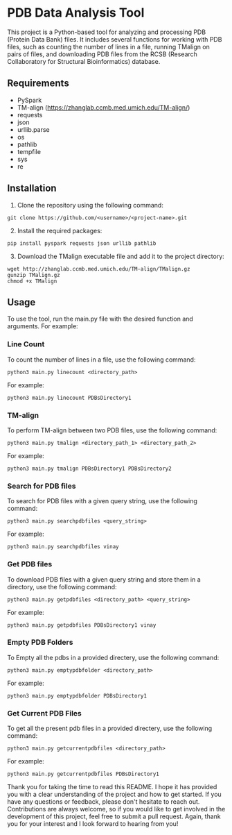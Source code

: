  # PDB Data Analysis Tool #

 This project is a Python-based tool for analyzing and processing PDB (Protein Data Bank) files. It includes several functions for working with PDB files, such as counting the number of lines in a file, running TMalign on pairs of files, and downloading PDB files from the RCSB (Research Collaboratory for Structural Bioinformatics) database.

## Requirements ##

* PySpark
* TM-align (https://zhanglab.ccmb.med.umich.edu/TM-align/)
* requests
* json
* urllib.parse
* os
* pathlib
* tempfile
* sys
* re

## Installation ##

1. Clone the repository using the following command:
```
git clone https://github.com/<username>/<project-name>.git
```

2. Install the required packages:
```
pip install pyspark requests json urllib pathlib
```

3. Download the TMalign executable file and add it to the project directory:
```
wget http://zhanglab.ccmb.med.umich.edu/TM-align/TMalign.gz
gunzip TMalign.gz
chmod +x TMalign
```


## Usage ##

To use the tool, run the main.py file with the desired function and arguments. For example:

### Line Count ###

To count the number of lines in a file, use the following command:

```
python3 main.py linecount <directory_path>
```

For example:

```
python3 main.py linecount PDBsDirectory1
```

### TM-align ###

To perform TM-align between two PDB files, use the following command:

```
python3 main.py tmalign <directory_path_1> <directory_path_2>
```

For example:

```
python3 main.py tmalign PDBsDirectory1 PDBsDirectory2
```

### Search for PDB files ###

To search for PDB files with a given query string, use the following command:

```
python3 main.py searchpdbfiles <query_string>
```

For example:

```
python3 main.py searchpdbfiles vinay
```

### Get PDB files ###

To download PDB files with a given query string and store them in a directory, use the following command:

```
python3 main.py getpdbfiles <directory_path> <query_string>
```

For example:

```
python3 main.py getpdbfiles PDBsDirectory1 vinay 
```

### Empty PDB Folders ###

To Empty all the pdbs in a provided directery, use the following command:

```
python3 main.py emptypdbfolder <directory_path>
```

For example:

```
python3 main.py emptypdbfolder PDBsDirectory1
```

### Get Current PDB Files ###

To get all the present pdb files in a provided directery, use the following command:

```
python3 main.py getcurrentpdbfiles <directory_path>
```

For example:

```
python3 main.py getcurrentpdbfiles PDBsDirectory1
```


Thank you for taking the time to read this README. I hope it has provided you with a clear understanding of the project and how to get started. If you have any questions or feedback, please don't hesitate to reach out. Contributions are always welcome, so if you would like to get involved in the development of this project, feel free to submit a pull request. Again, thank you for your interest and I look forward to hearing from you!